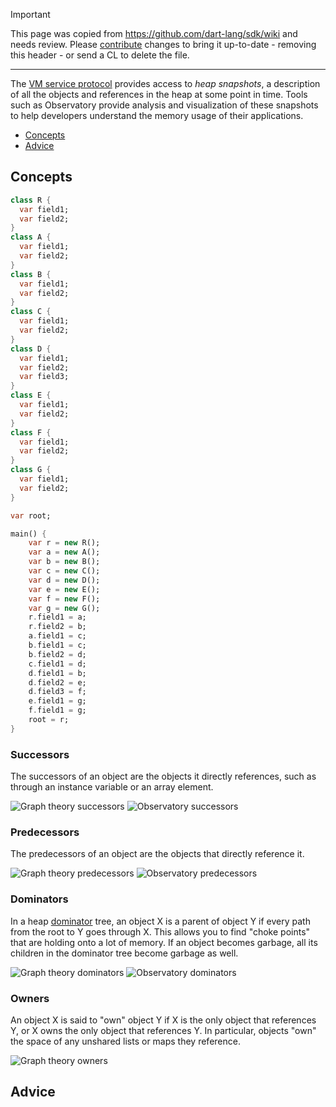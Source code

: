 > [!IMPORTANT]
> This page was copied from https://github.com/dart-lang/sdk/wiki and needs review.
> Please [contribute](../CONTRIBUTING.md) changes to bring it up-to-date -
> removing this header - or send a CL to delete the file.

---

The [VM service protocol](https://github.com/dart-lang/sdk/blob/main/runtime/vm/service/service.md) provides access to _heap snapshots_, a description of all the objects and references in the heap at some point in time. Tools such as Observatory provide analysis and visualization of these snapshots to help developers understand the memory usage of their applications.

* [Concepts](#concepts)
* [Advice](#concepts)

## Concepts

```dart
class R {
  var field1;
  var field2;
}
class A {
  var field1;
  var field2;
}
class B {
  var field1;
  var field2;
}
class C {
  var field1;
  var field2;
}
class D {
  var field1;
  var field2;
  var field3;
}
class E {
  var field1;
  var field2;
}
class F {
  var field1;
  var field2;
}
class G {
  var field1;
  var field2;
}

var root;

main() {
    var r = new R();
    var a = new A();
    var b = new B();
    var c = new C();
    var d = new D();
    var e = new E();
    var f = new F();
    var g = new G();
    r.field1 = a;
    r.field2 = b;
    a.field1 = c;
    b.field1 = c;
    b.field2 = d;
    c.field1 = d;
    d.field1 = b;
    d.field2 = e;
    d.field3 = f;
    e.field1 = g;
    f.field1 = g;
    root = r;
}
```

### Successors

The successors of an object are the objects it directly references, such as through an instance variable or an array element.

![Graph theory successors](images/successors.svg)
![Observatory successors](images/observatory-successors.png)

### Predecessors

The predecessors of an object are the objects that directly reference it.

![Graph theory predecessors](images/predecessors.svg)
![Observatory predecessors](images/observatory-predecessors.png)

### Dominators

In a heap [dominator](https://en.wikipedia.org/wiki/Dominator_(graph_theory)) tree, an object X is a parent of object Y if every path from the root to Y goes through X. This allows you to find "choke points" that are holding onto a lot of memory. If an object becomes garbage, all its children in the dominator tree become garbage as well.

![Graph theory dominators](images/dominators.svg)
![Observatory dominators](images/observatory-dominators.png)

### Owners

An object X is said to "own" object Y if X is the only object that references Y, or X owns the only object that references Y. In particular, objects "own" the space of any unshared lists or maps they reference.

![Graph theory owners](images/owners.svg)

## Advice
